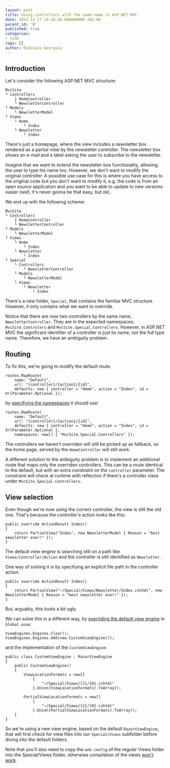 ```yaml
---
layout: post
title: Using controllers with the same name in ASP.NET MVC
date: 2013-12-17 14:18:36.000000000 +01:00
parent_id: '0'
published: true
categories:
- Code
tags: []
author: Nikolaos Georgiou
---
```

<h2>Introduction</h2>

Let's consider the following ASP.NET MVC structure:

```
MvcSite
└ Controllers
    ├ HomeController
    └ NewsletterController
└ Models
    └ NewsletterModel
└ Views
    └ Home
        └ Index
    └ Newsletter
        └ Index
```

There's just a homepage, where the view includes a newsletter box rendered as a partial view by the newsletter controller. The newsletter box shows an e-mail and a label asking the user to subscribe to the newsletter.

Imagine that we want to extend the newsletter box functionality, allowing the user to type his name too. However, we don't want to modify the original controller. A possible use case for this is where you have access to the original code but you don't want to modify it, e.g. the code is from an open source application and you want to be able to update to new versions easier (well, it's never gonna be that easy, but ok).

We end up with the following scheme:

```
MvcSite
└ Controllers
    ├ HomeController
    └ NewsletterController
└ Models
    └ NewsletterModel
└ Views
    └ Home
        └ Index
    └ Newsletter
        └ Index
└ Special
    └ Controllers
        └ NewsletterController
    └ Models
        └ NewsletterModel
    └ Views
        └ Newsletter
            └ Index
```

There's a new folder, <code>Special</code>, that contains the familiar MVC structure. However, it only contains what we want to override.

Notice that there are now two controllers by the same name, <code>NewsletterController</code>. They are in the expected namespaces, <code>MvcSite.Controlers</code> and <code>MvcSite.Special.Controllers</code>. However, in ASP.NET MVC the significant identifier of a controller is just its name, not the full type name. Therefore, we have an ambiguity problem.
<h2>Routing</h2>

To fix this, we're going to modify the default route:

```
routes.MapRoute(
    name: "Default",
    url: "{controller}/{action}/{id}",
    defaults: new { controller = "Home", action = "Index", id = UrlParameter.Optional });
```

by <a href="http://stackoverflow.com/questions/5343053/namespaces-equivalent-in-asp-net-mvc">specifying the namespaces</a> it should use:

```
routes.MapRoute(
    name: "Default",
    url: "{controller}/{action}/{id}",
    defaults: new { controller = "Home", action = "Index", id = UrlParameter.Optional },
    namespaces: new[] { "MvcSite.Special.Controllers" });
```

The controllers we haven't overriden will still be picked up as fallback, so the home page, served by the <code>HomeController</code> will still work.

A different solution to the ambiguity problem is to implement an additional route that maps only the overriden controllers. This can be a route identical to the default, but with an extra constraint on the <code>controller</code> parameter. The constraint will check at runtime with reflection if there's a controller class under <code>MvcSite.Special.Controllers</code>.
<h2>View selection</h2>

Even though we're now using the correct controller, the view is still the old one. That's because the controller's action looks like this:

```
public override ActionResult Index()
{
    return PartialView("Index", new NewsletterModel { Reason = "best newsletter ever!" });
}
```

The default view engine is searching still on a path like <code>Views/Controller/Action</code> and the controller is still identified as <code>Newsletter</code>.

One way of solving it is by specifying an explicit file path in the controller action:

```
public override ActionResult Index()
{
    return PartialView("~/Special/Views/Newsletter/Index.cshtml", new NewsletterModel { Reason = "best newsletter ever!" });
}
```

But, arguably, this looks a bit ugly.

We can solve this in a different way, by <a href="http://weblogs.asp.net/imranbaloch/archive/2011/06/27/view-engine-with-dynamic-view-location.aspx">overriding the default view engine</a> in <code>Global.asax</code>:

```
ViewEngines.Engines.Clear();
ViewEngines.Engines.Add(new CustomViewEngine());
```

and the implementation of the <code>CustomViewEngine</code>:

```
public class CustomViewEngine : RazorViewEngine
{
    public CustomViewEngine()
    {
        ViewLocationFormats = new[]
            {
                "~/Special/Views/{1}/{0}.cshtml"
            }.Union(ViewLocationFormats).ToArray();

        PartialViewLocationFormats = new[]
            {
                "~/Special/Views/{1}/{0}.cshtml"
            }.Union(PartialViewLocationFormats).ToArray();
    }
}
```

So we're using a new view engine, based on the default <code>RazorViewEngine</code>, that will first check for view files into our <code>Special/Views</code> subfolder before diving into the default folders.

Note that you'll also need to copy the <code>web.config</code> of the regular Views folder into the Special/Views folder, otherwise compilation of the views <a href="http://stackoverflow.com/questions/6389055/the-name-model-does-not-exist-in-current-context-in-mvc3">won't work</a>.
